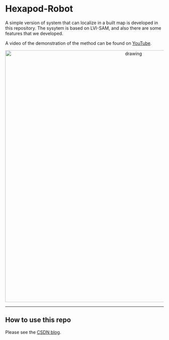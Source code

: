 # Hexapod-Robot
A simple version of system that can localize in a built map is developed in this repository. The sysytem is based on LVI-SAM, and also there are some features that we developed.  

A video of the demonstration of the method can be found on [YouTube]().

<p align='center'>
    <img src="./pic/robot.jpg" alt="drawing" width="800"/>
</p>

---

## How to use this repo

Please see the [CSDN blog](https://blog.csdn.net/coolyabao/article/details/100145744).